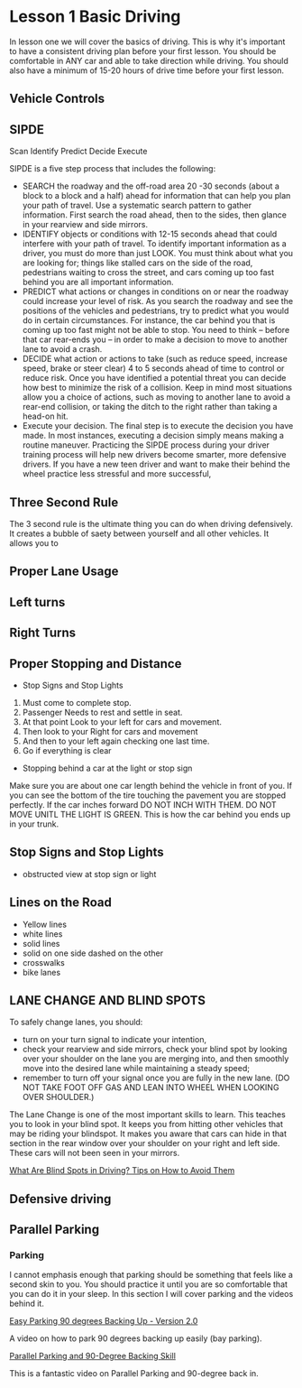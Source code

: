 # Lesson 1 Basic Driving

In lesson one we will cover the basics of driving.  This is why it's important to have a consistent driving plan before your first lesson.  You should be comfortable in ANY car and able to take direction while driving.  You should also have a minimum of 15-20 hours of drive time before your first lesson.  

## Vehicle Controls

## SIPDE
 Scan Identify Predict Decide Execute

 SIPDE is a five step process that includes the following:

- SEARCH the roadway and the off-road area  20 -30 seconds (about a block to a block and a half) ahead for information that can help you plan your path of travel. Use a systematic search pattern to gather information. First search the road ahead, then to the sides, then glance in your rearview and side mirrors.
- IDENTIFY objects or conditions with 12-15 seconds ahead that could interfere with your path of travel. To identify important information as a driver, you must do more than just LOOK. You must think about what you are looking for; things like stalled cars on the side of the road, pedestrians waiting to cross the street, and cars coming up too fast behind you are all important information.
- PREDICT what actions or changes in conditions on or near the roadway could increase your level of risk. As you search the roadway and see the positions of the vehicles and pedestrians, try to predict what you would do in certain circumstances. For instance, the car behind you that is coming up too fast might not be able to stop. You need to think – before that car rear-ends you – in order to make a decision to move to another lane to avoid a crash.
- DECIDE what action or actions to take (such as reduce speed, increase speed,  brake or steer clear) 4 to 5 seconds ahead of time to control or reduce risk. Once you have identified a potential threat you can decide how best to minimize the risk of a collision. Keep in mind most situations allow you a choice of actions, such as moving to another lane to avoid a rear-end collision, or taking the ditch to the right rather than taking a head-on hit.
- Execute your decision. The final step is to execute the decision you have made. In most instances, executing a decision simply means making a routine maneuver.
Practicing the SIPDE process during your driver training process will help new drivers become smarter, more defensive drivers. If you have a new teen driver and want to make their behind the wheel practice less stressful and more successful,



 ## Three Second Rule

The 3 second rule is the ultimate thing you can do when driving defensively.  It creates a bubble of saety between yourself and all other vehicles.  It allows you to 


 ## Proper Lane Usage

 ## Left turns

 ## Right Turns

 ## Proper Stopping and Distance

 - Stop Signs and Stop Lights
  1. Must come to complete stop.  
  2. Passenger Needs to rest and settle in seat.  
  3. At that point Look to your left for cars and movement.  
  4. Then look to your Right for cars and movement
  5. And then to your left again checking one last time.
  6. Go if everything is clear

 - Stopping behind a car at the light or stop sign

 Make sure you are about one car length behind the vehicle in front of you. If you can see the bottom of the tire touching the pavement you are stopped perfectly.  If the car inches forward DO NOT INCH WITH THEM.  DO NOT MOVE UNITL THE LIGHT IS GREEN.  This is how the car behind you ends up in your trunk.

## Stop Signs and Stop Lights

 - obstructed view at stop sign or light
 

 ## Lines on the Road

 - Yellow lines
 - white lines
 - solid lines
 - solid on one side dashed on the other
 - crosswalks 
 - bike lanes

## LANE CHANGE AND BLIND SPOTS

To safely change lanes, you should: 
- turn on your turn signal to indicate your intention, 
- check your rearview and side mirrors, check your blind spot by looking over your shoulder on the lane you are merging into, and then smoothly move into the desired lane while maintaining a steady speed;
- remember to turn off your signal once you are fully in the new lane. (DO NOT TAKE FOOT OFF GAS AND LEAN INTO WHEEL WHEN LOOKING OVER SHOULDER.)

The Lane Change is one of the most important skills to learn.  This teaches you to look in your blind spot. It keeps you from hitting other vehicles that may be riding your blindspot.  It makes you aware that cars can hide in that section in the rear window over your shoulder on your right and left side. These cars will not been seen in your mirrors.  

[What Are Blind Spots in Driving? Tips on How to Avoid Them](https://driven2drive.com/blog/blind-spots-in-driving-what-they-are-and-how-to-avoid-them/)
 
 ## Defensive driving

## Parallel Parking

### Parking 

I cannot emphasis enough that parking should be something that feels like a second skin to you.  You should practice it until you are so comfortable that you can do it in your sleep.  In this section I will cover parking and the videos behind it.

[Easy Parking 90 degrees Backing Up - Version 2.0](https://www.youtube.com/watch?v=VSUqShilV44)

A video on how to park 90 degrees backing up easily (bay parking).

[Parallel Parking and 90-Degree Backing Skill](https://www.youtube.com/watch?v=aSbVbTvTSFo)

This is a fantastic video on Parallel Parking and 90-degree back in.

